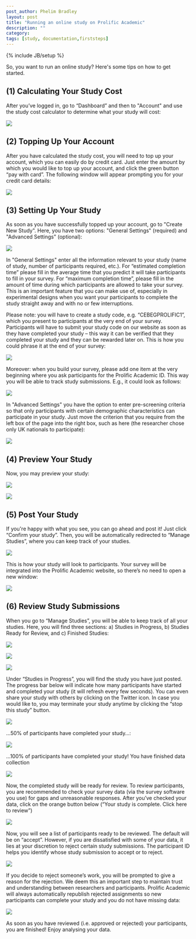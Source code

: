 ```yaml
---
post_author: Phelim Bradley
layout: post
title: "Running an online study on Prolific Academic"
description: ""
category: 
tags: [study, documentation,firststeps]
---
```

{% include JB/setup %}



<p>So, you want to run an online study? Here's some tips on how to get started. </p>

<h2> (1) Calculating Your Study Cost</h2>
<p>After you’ve logged in, go to “Dashboard” and then to "Account" and use the study cost calculator to determine what your study will cost:</p>
 <img style="display: block;margin-left: auto;margin-right: auto;margin-top:15px;margin-bottom:15px;" src="https://prolificacademic.co.uk/assets/img/hiwr/1a.png">
<h2>(2) Topping Up Your Account</h2>
<p>After you have calculated the study cost, you will need to top up your account, which you can easily do by credit card. Just enter the amount by which you would like to top up your account, and click the green button “pay with card”. The following window will appear prompting you for your credit card details:</p>
<img style="display: block;margin-left: auto;margin-right: auto;margin-top:15px;margin-bottom:15px;" src="https://prolificacademic.co.uk/assets/img/hiwr/2a.png">
<h2>(3) Setting Up Your Study</h2>
<p>As soon as you have successfully topped up your account, go to "Create New Study". Here, you have two options: "General Settings" (required) and "Advanced Settings" (optional):</p>
<img style="display: block;margin-left: auto;margin-right: auto;margin-top:15px;margin-bottom:15px;" src="https://prolificacademic.co.uk/assets/img/hiwr/3a.png">
<p> In "General Settings" enter all the information relevant to your study (name of study, number of participants required, etc.). For “estimated completion time” please fill in the average time that you predict it will take participants to fill in your survey. For “maximum completion time”, please fill in the amount of time during which participants are allowed to take your survey. This is an important feature that you can make use of, especially in experimental designs when you want your participants to complete the study straight away and with no or few interruptions. </p>
<p>
Please note: you will have to create a study code, e.g. “CEBEGPROLIFIC1”, which you present to participants at the very end of your survey. Participants will have to submit your study code on our website as soon as they have completed your study – this way it can be verified that they completed your study and they can be rewarded later on. This is how you could phrase it at the end of your survey:
</p>
<img style="display: block;margin-left: auto;margin-right: auto;margin-top:15px;margin-bottom:15px;" src="https://prolificacademic.co.uk/assets/img/hiwr/3b.png">
<p>Moreover: when you build your survey, please add one item at the very beginning where you ask participants for the Prolific Academic ID. This way you will be able to track study submissions. E.g., it could look as follows:</p>
<img style="display: block;margin-left: auto;margin-right: auto;margin-top:15px;margin-bottom:15px;" src="https://prolificacademic.co.uk/assets/img/hiwr/3c.png">
<p> In "Advanced Settings" you have the option to enter pre-screening criteria so that only participants with certain demographic characteristics can participate in your study. Just move the criterion that you require from the left box of the page into the right box, such as here (the researcher chose only UK nationals to participate):</p>
<img style="display: block;margin-left: auto;margin-right: auto;margin-top:15px;margin-bottom:15px;" src="https://prolificacademic.co.uk/assets/img/hiwr/3d.png">

<h2>(4) Preview Your Study</h2>
<p>Now, you may preview your study: </p>
<img style="display: block;margin-left: auto;margin-right: auto;margin-top:15px;margin-bottom:15px;" src="https://prolificacademic.co.uk/assets/img/hiwr/4a.png">
<img style="display: block;margin-left: auto;margin-right: auto;margin-top:15px;margin-bottom:15px;" src="https://prolificacademic.co.uk/assets/img/hiwr/4b.png">

<h2>(5) Post Your Study</h2>
<p>If you're happy with what you see, you can go ahead and post it! Just click “Confirm your study”. Then, you will be automatically redirected to “Manage Studies”, where you can keep track of your studies.</p>
<img style="display: block;margin-left: auto;margin-right: auto;margin-top:15px;margin-bottom:15px;" src="https://prolificacademic.co.uk/assets/img/hiwr/5a.png">
<p>This is how your study will look to participants. Your survey will be integrated into the Prolific Academic website, so there’s no need to open a new window:</p>
<img style="display: block;margin-left: auto;margin-right: auto;margin-top:15px;margin-bottom:15px;" src="https://prolificacademic.co.uk/assets/img/hiwr/5b.png">
<h2>(6) Review Study Submissions</h2>
<p>When you go to “Manage Studies”, you will be able to keep track of all your studies. Here, you will find three sections: a) Studies in Progress, b) Studies Ready for Review, and c) Finished Studies:</p>
<img style="display: block;margin-left: auto;margin-right: auto;margin-top:15px;margin-bottom:15px;" src="https://prolificacademic.co.uk/assets/img/hiwr/6a.png">
<img style="display: block;margin-left: auto;margin-right: auto;margin-top:15px;margin-bottom:15px;" src="https://prolificacademic.co.uk/assets/img/hiwr/6b.png">
<img style="display: block;margin-left: auto;margin-right: auto;margin-top:15px;margin-bottom:15px;" src="https://prolificacademic.co.uk/assets/img/hiwr/6c.png">
<p>Under “Studies in Progress”, you will find the study you have just posted. The progress bar below will indicate how many participants have started and completed your study (it will refresh every few seconds). You can even share your study with others by clicking on the Twitter icon. In case you would like to, you may terminate your study anytime by clicking the “stop this study” button.</p>
<img style="display: block;margin-left: auto;margin-right: auto;margin-top:15px;margin-bottom:15px;" src="https://prolificacademic.co.uk/assets/img/hiwr/6d.png">
<p>…50% of participants have completed your study…:</p>
<img style="display: block;margin-left: auto;margin-right: auto;margin-top:15px;margin-bottom:15px;" src="https://prolificacademic.co.uk/assets/img/hiwr/6e.png">
<p>…100% of participants have completed your study! You have finished data collection</p>
<img style="display: block;margin-left: auto;margin-right: auto;margin-top:15px;margin-bottom:15px;" src="https://prolificacademic.co.uk/assets/img/hiwr/6f.png">
<p>Now, the completed study will be ready for review. To review participants, you are recommended to check your survey data (via the survey software you use) for gaps and unreasonable responses. After you’ve checked your data, click on the orange button below (“Your study is complete. Click here to review”)</p>
<img style="display: block;margin-left: auto;margin-right: auto;margin-top:15px;margin-bottom:15px;" src="https://prolificacademic.co.uk/assets/img/hiwr/6g.png">
<p>Now, you will see a list of participants ready to be reviewed. The default will be on “accept”. However, if you are dissatisfied with some of your data, it lies at your discretion to reject certain study submissions. The participant ID helps you identify whose study submission to accept or to reject.</p>





<img style="display: block;margin-left: auto;margin-right: auto;margin-top:15px;margin-bottom:15px;" src="https://prolificacademic.co.uk/assets/img/hiwr/6i.png">
<p>If you decide to reject someone’s work, you will be prompted to give a reason for the rejection. We deem this an important step to maintain trust and understanding between researchers and participants. Prolific Academic will always automatically republish rejected assignments so new participants can complete your study and you do not have missing data:</p>
<img style="display: block;margin-left: auto;margin-right: auto;margin-top:15px;margin-bottom:15px;" src="https://prolificacademic.co.uk/assets/img/hiwr/6j.png">
<p>As soon as you have reviewed (i.e. approved or rejected) your participants, you are finished! Enjoy analysing your data.</p>
